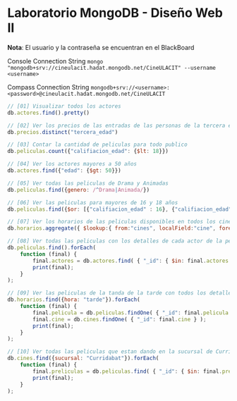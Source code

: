 # Laboratorio MongoDB - Diseño Web II

**Nota**: El usuario y la contraseña se encuentran en el BlackBoard

Console Connection String
`mongo "mongodb+srv://cineulacit.hadat.mongodb.net/CineULACIT" --username <username>`

Compass Connection String
`mongodb+srv://<username>:<password>@cineulacit.hadat.mongodb.net/CineULACIT`
 
```javascript
// [01] Visualizar todos los actores
db.actores.find().pretty()

// [02] Ver los precios de las entradas de las personas de la tercera edad
db.precios.distinct("tercera_edad")

// [03] Contar la cantidad de peliculas para todo publico
db.peliculas.count({"califiacion_edad": {$lt: 18}})

// [04] Ver los actores mayores a 50 años
db.actores.find({"edad": {$gt: 50}})

// [05] Ver todas las peliculas de Drama y Animadas
db.peliculas.find({genero: /^Drama|Animada/}) 

// [06] Ver las peliculas para mayores de 16 y 18 años
db.peliculas.find({$or: [{"califiacion_edad" : 16}, {"califiacion_edad" : 18}]})

// [07] Ver los horarios de las peliculas disponibles en todos los cines
db.horarios.aggregate({ $lookup:{ from:"cines", localField:"cine", foreignField:"_id", as:"cine" } },{ $lookup:{ from:"peliculas", localField:"pelicula", foreignField:"_id", as:"pelicula" } })

// [08] Ver todas las peliculas con los detalles de cada actor de la pelicula
db.peliculas.find().forEach(
    function (final) {
        final.actores = db.actores.find( { "_id": { $in: final.actores }  } ).toArray();
        print(final);
    }
);

// [09] Ver las peliculas de la tanda de la tarde con todos los detalles
db.horarios.find({hora: "tarde"}).forEach(
    function (final) {
        final.pelicula = db.peliculas.findOne( { "_id": final.pelicula } );
        final.cine = db.cines.findOne( { "_id": final.cine } );
        print(final);
    }
);

// [10] Ver todas las peliculas que estan dando en la sucursal de Curridabat con detalles
db.cines.find({sucursal: "Curridabat"}).forEach(
    function (final) {
        final.preliculas = db.peliculas.find( { "_id": { $in: final.preliculas }  } ).toArray();
        print(final);
    }
);
```
